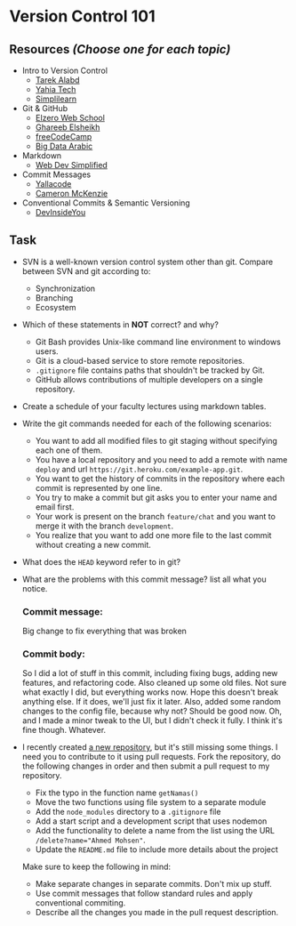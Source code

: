 # Version Control 101

## Resources _(Choose one for each topic)_

* Intro to Version Control
    - [Tarek Alabd](https://www.youtube.com/watch?v=AI6gw4HhZ8U)
    - [Yahia Tech](https://www.youtube.com/watch?v=HQb-FMBfjw4)
    - [Simplilearn](https://www.youtube.com/watch?v=Yc8sCSeMhi4)
* Git & GitHub
    - [Elzero Web School](https://www.youtube.com/playlist?list=PLDoPjvoNmBAw4eOj58MZPakHjaO3frVMF)
    - [Ghareeb Elsheikh](https://www.youtube.com/watch?v=fDkR0TDR9dI&t=2226s)
    - [freeCodeCamp](https://www.youtube.com/watch?v=RGOj5yH7evk&pp=ygUTZ2l0aHViIGZyZWVjb2RlY2FtcA%3D%3D)
    - [Big Data Arabic](https://www.youtube.com/watch?v=Q6G-J54vgKc)
* Markdown
    - [Web Dev Simplified](https://www.youtube.com/watch?v=_PPWWRV6gbA)
* Commit Messages
    - [Yallacode](https://www.youtube.com/watch?v=XMqPHAq4xkQ)
    - [Cameron McKenzie](https://www.youtube.com/watch?v=Kz2iyskwLRA)
* Conventional Commits & Semantic Versioning
    - [DevInsideYou](https://www.youtube.com/watch?v=JlfCRlFHmd8)

## Task

* SVN is a well-known version control system other than git. Compare between SVN and git according to:
    - Synchronization
    - Branching
    - Ecosystem

* Which of these statements in **NOT** correct? and why?
    - Git Bash provides Unix-like command line environment to windows users.
    - Git is a cloud-based service to store remote repositories.
    - `.gitignore` file contains paths that shouldn't be tracked by Git.
    - GitHub allows contributions of multiple developers on a single repository.

* Create a schedule of your faculty lectures using markdown tables.

* Write the git commands needed for each of the following scenarios:
    - You want to add all modified files to git staging without specifying each one of them.
    - You have a local repository and you need to add a remote with name `deploy` and url `https://git.heroku.com/example-app.git`.
    - You want to get the history of commits in the repository where each commit is represented by one line.
    - You try to make a commit but git asks you to enter your name and email first.
    - Your work is present on the branch `feature/chat` and you want to merge it with the branch `development`.
    - You realize that you want to add one more file to the last commit without creating a new commit.

* What does the `HEAD` keyword refer to in git?

* What are the problems with this commit message? list all what you notice.
    
    ### Commit message:
    Big change to fix everything that was broken

    ### Commit body:
    So I did a lot of stuff in this commit, including fixing bugs, adding new features, and refactoring code. Also cleaned up some old files. Not sure what exactly I did, but everything works now. Hope this doesn't break anything else. If it does, we'll just fix it later. Also, added some random changes to the config file, because why not? Should be good now. Oh, and I made a minor tweak to the UI, but I didn't check it fully. I think it's fine though. Whatever.

* I recently created [a new repository](https://github.com/saifsweelam/names-server), but it's still missing some things. I need you to contribute to it using pull requests. Fork the repository, do the following changes in order and then submit a pull request to my repository.
    - Fix the typo in the function name `getNamas()`
    - Move the two functions using file system to a separate module
    - Add the `node_modules` directory to a `.gitignore` file
    - Add a start script and a development script that uses nodemon
    - Add the functionality to delete a name from the list using the URL `/delete?name="Ahmed Mohsen"`.
    - Update the `README.md` file to include more details about the project

    Make sure to keep the following in mind:
    - Make separate changes in separate commits. Don't mix up stuff.
    - Use commit messages that follow standard rules and apply conventional commiting.
    - Describe all the changes you made in the pull request description.